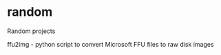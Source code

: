 # random
Random projects

ffu2img - python script to convert Microsoft FFU files to raw disk images

